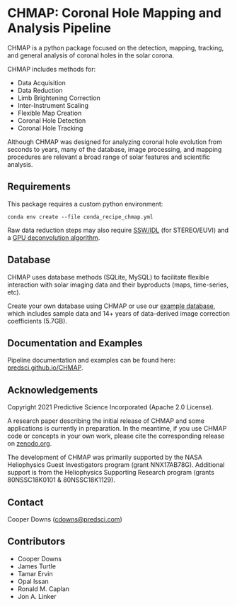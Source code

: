 # CHMAP: Coronal Hole Mapping and Analysis Pipeline

CHMAP is a python package focused on the detection, mapping, tracking, and
general analysis of coronal holes in the solar corona.

CHMAP includes methods for:

- Data Acquisition
- Data Reduction
- Limb Brightening Correction
- Inter-Instrument Scaling
- Flexible Map Creation
- Coronal Hole Detection
- Coronal Hole Tracking

Although CHMAP was designed for analyzing coronal hole evolution from seconds to
years, many of the database, image processing, and mapping procedures are
relevant a broad range of solar features and scientific analysis.

## Requirements

This package requires a custom python environment:

```
conda env create --file conda_recipe_chmap.yml
```

Raw data reduction steps may also
require [SSW/IDL](https://www.lmsal.com/solarsoft/) (for STEREO/EUVI) and
a [GPU deconvolution algorithm](https://on-demand-gtc.gputechconf.com/gtcnew/sessionview.php?sessionName=s5209-gpu-accelerated+imaging+processing+for+nasa%27s+solar+dynamics+observatory).

## Database

CHMAP uses database methods (SQLite, MySQL) to facilitate flexible interaction
with solar imaging data and their byproducts (maps, time-series, etc).

Create your own database using CHMAP or use
our [example database](http://www.predsci.com/chmap/example_db/CHMAP_DB_example.zip),
which includes sample data and 14+ years of data-derived image correction
coefficients (5.7GB).

## Documentation and Examples

Pipeline documentation and examples can be found
here: [predsci.github.io/CHMAP](https://predsci.github.io/CHMAP/).

## Acknowledgements

Copyright 2021 Predictive Science Incorporated (Apache 2.0 License).

A research paper describing the initial release of CHMAP and some applications
is currently in preparation. In the meantime, if you use CHMAP code or concepts
in your own work, please cite the corresponding release
on [zenodo.org](https://zenodo.org/).

The development of CHMAP was primarily supported by the NASA Heliophysics Guest
Investigators program (grant NNX17AB78G). Additional support is from the
Heliophysics Supporting Research program (grants 80NSSC18K0101 & 80NSSC18K1129).

## Contact

Cooper Downs ([cdowns@predsci.com](mailto:cdowns@predsci.com))

## Contributors

- Cooper Downs
- James Turtle
- Tamar Ervin
- Opal Issan
- Ronald M. Caplan
- Jon A. Linker